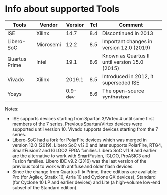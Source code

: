 # Info about supported Tools

Tools         | Vendor    | Version | Tcl | Comment
---           | ---       | ---     | --- | ---
ISE           | Xilinx    | 14.7    | 8.4 | Discontinued in 2013
Libero-SoC    | Microsemi | 12.2    | 8.5 | Important changes in version 12.0 (2019)
Quartus Prime | Intel     | 19.1    | 8.6 | Known as Quartus II until version 15.0 (2015)
Vivado        | Xilinx    | 2019.1  | 8.5 | Introduced in 2012, it superseded ISE
Yosys         |           | 0.9-dev | 8.6 | The open-source synthesizer

Notes:
* ISE supports devices starting from Spartan 3/Virtex 4 until some first members of the 7 series.
Previous Spartan/Virtex devices were supported until version 10. Vivado supports devices starting
from the 7 series.
* Libero-SoC had a fork for PolarFire devices which was merged in version 12.0 (2019).
Libero SoC v12.0 and later supports PolarFire, RTG4, SmartFusion2 and IGLOO2 FPGA families.
Libero SoC v11.9 and earlier are the alternative to work with SmartFusion, IGLOO, ProASIC3 and
Fusion families.
Libero IDE v9.2 (2016) was the last version of the previous tool to work with antifuse and older
flash devices.
* Since the change from Quartus II to Prime, three editions are available: Pro (for Agilex,
Stratix 10, Arria 10 and Cyclone GX devices), Standard (for Cyclone 10 LP and earlier devices)
and Lite (a high-volume low-end subset of the Standard edition).
